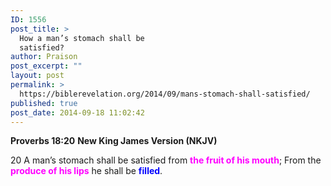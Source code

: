 ```yaml
---
ID: 1556
post_title: >
  How a man’s stomach shall be
  satisfied?
author: Praison
post_excerpt: ""
layout: post
permalink: >
  https://biblerevelation.org/2014/09/mans-stomach-shall-satisfied/
published: true
post_date: 2014-09-18 11:02:42
---
```

<strong>Proverbs 18:20</strong>
<strong> New King James Version (NKJV)</strong>

20 A man’s stomach shall be satisfied from <span style="color: #ff00ff;"><strong>the fruit of his mouth</strong></span>;
From the <span style="color: #ff00ff;"><strong>produce of his lips</strong></span> he shall be <strong><span style="color: #0000ff;">filled</span></strong>.